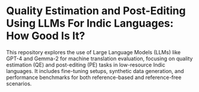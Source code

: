 # Quality Estimation and Post-Editing Using LLMs For Indic Languages: How Good Is It?
This repository explores the use of Large Language Models (LLMs) like GPT-4 and Gemma-2 for machine translation evaluation, focusing on quality estimation (QE) and post-editing (PE) tasks in low-resource Indic languages. It includes fine-tuning setups, synthetic data generation, and performance benchmarks for both reference-based and reference-free scenarios. 
